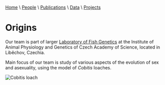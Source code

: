 [Home](index.html) \ [People](people.html) \ [Publications](publications.html) \ [Data](data.html) \ [Projects](projects.html)

# Origins
Our team is part of larger [Laboratory of Fish Genetics](http://www.iapg.cas.cz/en/laboratories/lgr/Research/) at the Institute of Animal Physiology and Genetics of Czech Academy of Science, located in Liběchov, Czechia.

Main focus of our team is study of various aspects of the evolution of sex and asexuality, using the model of *Cobitis* loaches.

![Cobitis loach](http://www.iapg.cas.cz/opencms/export/sites/uzfg/cs/laboratore/lab-genetiky-ryb/galerie-obrazku/LGRa.jpg_499667401.jpg)
